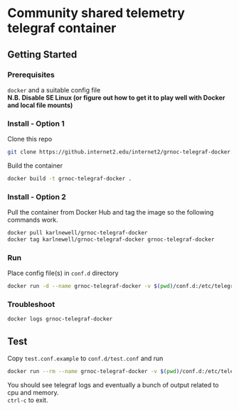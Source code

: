# Community shared telemetry telegraf container

## Getting Started

### Prerequisites

`docker` and a suitable config file  
**N.B. Disable SE Linux (or figure out how to get it to play well with Docker and local file mounts)**

### Install - Option 1

Clone this repo

```sh
git clone https://github.internet2.edu/internet2/grnoc-telegraf-docker.git
```

Build the container

```sh
docker build -t grnoc-telegraf-docker .
```

### Install - Option 2

Pull the container from Docker Hub and tag the image so the following commands work.

```sh
docker pull karlnewell/grnoc-telegraf-docker
docker tag karlnewell/grnoc-telegraf-docker grnoc-telegraf-docker
```

### Run

Place config file(s) in `conf.d` directory

```sh
docker run -d --name grnoc-telegraf-docker -v $(pwd)/conf.d:/etc/telegraf/grnoc/conf.d grnoc-telegraf-docker
```

### Troubleshoot

```sh
docker logs grnoc-telegraf-docker
```

## Test

Copy `test.conf.example` to `conf.d/test.conf` and run

```sh
docker run --rm --name grnoc-telegraf-docker -v $(pwd)/conf.d:/etc/telegraf/grnoc/conf.d grnoc-telegraf-docker
```

You should see telegraf logs and eventually a bunch of output related to cpu and memory.  
`ctrl-c` to exit.
